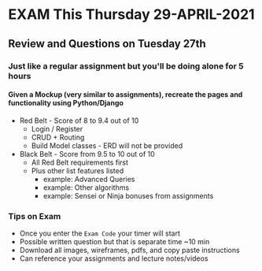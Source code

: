 # EXAM This Thursday 29-APRIL-2021
## Review and Questions on Tuesday 27th
### Just like a regular assignment but you'll be doing alone for 5 hours
#### Given a Mockup (very similar to assignments), recreate the pages and functionality using Python/Django
- Red Belt - Score of 8 to 9.4 out of 10
    - Login / Register
    - CRUD + Routing
    - Build Model classes - ERD will not be provided
- Black Belt - Score from 9.5 to 10 out of 10
    - All Red Belt requirements first
    - Plus other list features listed
        - example: Advanced Queries
        - example: Other algorithms
        - example: Sensei or Ninja bonuses from assignments

### Tips on Exam
- Once you enter the `Exam Code` your timer will start
- Possible written question but that is separate time ~10 min
- Download all images, wireframes, pdfs, and copy paste instructions
- Can reference your assignments and lecture notes/videos
